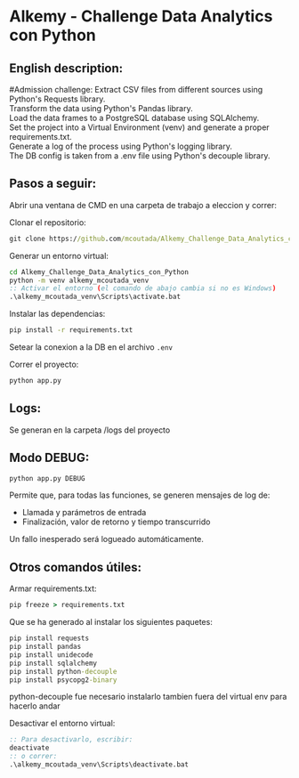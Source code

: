 # Alkemy - Challenge Data Analytics con Python

## English description:
#Admission challenge:
Extract CSV files from different sources using Python's Requests library.<br>
Transform the data using Python's Pandas library.<br>
Load the data frames to a PostgreSQL database using SQLAlchemy.<br>
Set the project into a Virtual Environment (venv) and generate a proper requirements.txt.<br>
Generate a log of the process using Python's logging library.<br>
The DB config is taken from a .env file using Python's decouple library.<br>

## Pasos a seguir: 
Abrir una ventana de CMD en una carpeta de trabajo a eleccion y correr:

Clonar el repositorio:
```bat
git clone https://github.com/mcoutada/Alkemy_Challenge_Data_Analytics_con_Python.git
```
Generar un entorno virtual:
```bat
cd Alkemy_Challenge_Data_Analytics_con_Python
python -m venv alkemy_mcoutada_venv
:: Activar el entorno (el comando de abajo cambia si no es Windows)
.\alkemy_mcoutada_venv\Scripts\activate.bat
```
Instalar las dependencias:
```bat
pip install -r requirements.txt
```
Setear la conexion a la DB en el archivo `.env`

Correr el proyecto:
```bat
python app.py
```

## Logs:
Se generan en la carpeta /logs del proyecto

## Modo DEBUG:
```bat
python app.py DEBUG
```
Permite que, para todas las funciones, se generen mensajes de log de:
* Llamada y parámetros de entrada
* Finalización, valor de retorno y tiempo transcurrido

Un fallo inesperado será logueado automáticamente.

## Otros comandos útiles:
Armar requirements.txt:
```bat
pip freeze > requirements.txt
```
Que se ha generado al instalar los siguientes paquetes:
```bat
pip install requests
pip install pandas
pip install unidecode
pip install sqlalchemy
pip install python-decouple
pip install psycopg2-binary
```
python-decouple fue necesario instalarlo tambien fuera del virtual env para hacerlo andar

Desactivar el entorno virtual:
```bat
:: Para desactivarlo, escribir:
deactivate
:: o correr:
.\alkemy_mcoutada_venv\Scripts\deactivate.bat
```
